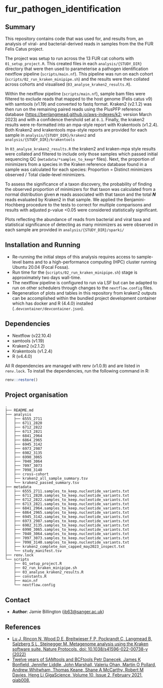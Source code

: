 # fur_pathogen_identification

## Summary
This repository contains code that was used for, and results from, an analysis of viral- and bacterial-derived reads in samples from the the FUR Felis Catus project. 

The project was setup to run across the 13 FUR cat cohorts with `01_setup_project.R`. This created files in each `analysis/{STUDY_DIR}` directory that were then used to parameterise a pathogen identification nextflow pipeline (`scripts/main.nf`). This pipeline was run on each cohort (`scripts/02_run_kraken_minipipe.sh`) and the results were then collated across cohorts and visualised (`03_analyse_kraken2_results.R`).

Within the nextflow pipeline (`scripts/main.nf`), sample bam files were filtered to exclude reads that mapped to the host genome (Felis catus v9) with samtools (v1.19) and converted to fastq format. Kraken2 (v2.1.2) was then run on the remaining paired reads using the PlusPFP reference database (https://benlangmead.github.io/aws-indexes/k2; version March 2023) and with a confidence thershold set at `0.1`. Finally, the kraken2 results were re-formatted into an mpa-style report with Krakentools (v1.2.4). Both Kraken2 and krakentools mpa-style reports are provided for each sample in `analysis/{STUDY_DIR}/kraken2` and `analysis/{STUDY_DIR}/krakentools`

In `03_analyse_kraken2_results.R` the kraken2 and kraken-mpa style results were collated and filtered to include only those samples which passed initial sequencing QC (`metadata/*samples_to_keep*` files). Next, the proportion of minimizers from a species in the Kraken reference database found in a sample was calculated for each species: Proportion = Distinct minimizers observed / Total clade–level minimizers. 

To assess the significance of a taxon discovery, the probability of finding the observed proportion of minimizers for that taxon was calculated from a normal distribution given ***n*** reads associated with that taxon and the total ***N*** reads evaluated by Kraken2 in that sample. We applied the Benjamini-Hochberg procedure to the tests to correct for multiple comparisons and results with adjusted p-value <0.05 were considered statistically significant. 

Plots reflecting the abundance of reads from bacterial and viral taxa and statistical significance of detecting as many minimizers as were observed in each sample are provided in `analysis/{STUDY_DIR}/sparki/`

## Installation and Running 
- Re-running the initial steps of this analysis requires access to sample-level bams and to a high-performance computing (HPC) cluster running Ubuntu 20.04 (Focal Fossa). 
- Run time for the (`scripts/02_run_kraken_minipipe.sh`) stage is approximately two days wall-time. 
- The nextflow pipeline is configured to run via LSF but can be adapted to run on other schedulers through changes to the `nextflow.config` files.
- Regeneration of plots and tables in this repository from kraken2 outputs can be accomplished within the bundled project development container which has docker and R (4.4.0) installed (`.devcontainer/devcontainer.json`).

## Dependencies

- Nextflow (v22.10.4)
- samtools (v1.19)
- Kraken2 (v2.1.2)
- Krakentools (v1.2.4)
- R (v4.4.0)

All R dependencies are managed with renv (v1.0.9) and are listed in `renv.lock`. To install the dependencies, run the following command in R:

```R
renv::restore()
```

## Project organisation
```
.
├── README.md
├── analysis
│   ├── 6555_2711
│   ├── 6711_2820
│   ├── 6712_2822
│   ├── 6713_2821
│   ├── 6841_2964
│   ├── 6864_2965
│   ├── 6945_3142
│   ├── 6973_2987
│   ├── 6982_3135
│   ├── 6990_3065
│   ├── 7040_3064
│   ├── 7097_3073
│   ├── 7098_3140
│   ├── cross-cohort
│   ├── kraken2_all_sample_summary.tsv
│   └── kraken2_passed_summary.tsv
├── metadata
│   ├── 6555_2711.samples_to_keep.nucleotide_variants.txt
│   ├── 6711_2820.samples_to_keep.nucleotide_variants.txt
│   ├── 6712_2822.samples_to_keep.nucleotide_variants.txt
│   ├── 6713_2821.samples_to_keep.nucleotide_variants.txt
│   ├── 6841_2964.samples_to_keep.nucleotide_variants.txt
│   ├── 6864_2965.samples_to_keep.nucleotide_variants.txt
│   ├── 6945_3142.samples_to_keep.nucleotide_variants.txt
│   ├── 6973_2987.samples_to_keep.nucleotide_variants.txt
│   ├── 6982_3135.samples_to_keep.nucleotide_variants.txt
│   ├── 6990_3065.samples_to_keep.nucleotide_variants.txt
│   ├── 7040_3064.samples_to_keep.nucleotide_variants.txt
│   ├── 7097_3073.samples_to_keep.nucleotide_variants.txt
│   ├── 7098_3140.samples_to_keep.nucleotide_variants.txt
│   ├── kraken2_complete_non_capped_may2023_inspect.txt
│   └── study_manifest.tsv
├── renv.lock
└── scripts
    ├── 01_setup_project.R
    ├── 02_run_kraken_minipipe.sh
    ├── 03_analyse_kraken2_results.R
    ├── constants.R
    ├── main.nf
    └── nextflow.config
```

## Contact 
- **Author**:  Jamie Billington (jb63@sanger.ac.uk)

## References
- [Lu J, Rincon N, Wood D E, Breitwieser F P, Pockrandt C, Langmead B, Salzberg S L, Steinegger M. Metagenome analysis using the Kraken software suite. Nature Protocols, doi: 10.1038/s41596-022-00738-y (2022)](https://www.nature.com/articles/s41596-022-00738-y)
- [Twelve years of SAMtools and BCFtools Petr Danecek, James K Bonfield, Jennifer Liddle, John Marshall, Valeriu Ohan, Martin O Pollard, Andrew Whitwham, Thomas Keane, Shane A McCarthy, Robert M Davies, Heng Li
GigaScience, Volume 10, Issue 2, February 2021, giab008,](https://doi.org/10.1093/gigascience/giab008)